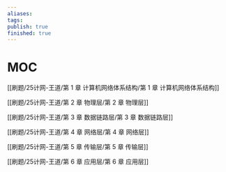 ```yaml
---
aliases: 
tags: 
publish: true
finished: true
---
```

# MOC 

[[刷题/25计网-王道/第 1 章 计算机网络体系结构/第 1 章 计算机网络体系结构]]

[[刷题/25计网-王道/第 2 章 物理层/第 2 章 物理层]]

[[刷题/25计网-王道/第 3 章 数据链路层/第 3 章 数据链路层]]

[[刷题/25计网-王道/第 4 章 网络层/第 4 章 网络层]]

[[刷题/25计网-王道/第 5 章 传输层/第 5 章 传输层]]

[[刷题/25计网-王道/第 6 章 应用层/第 6 章 应用层]]
